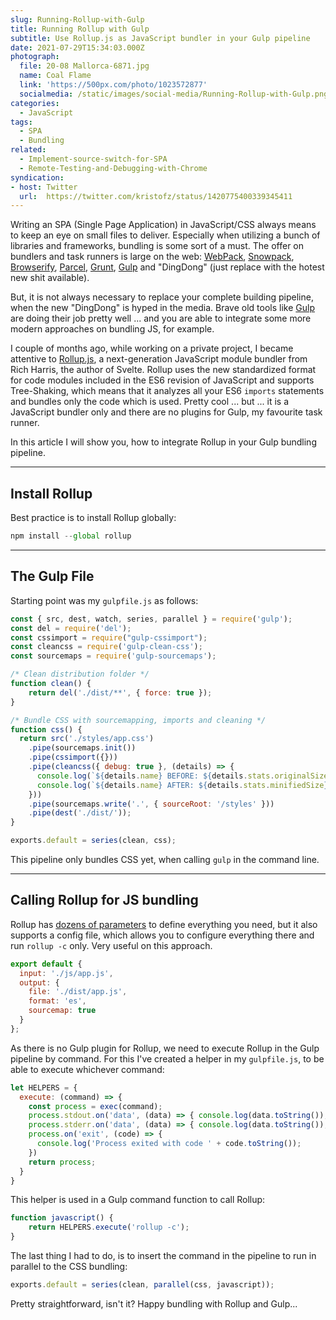 ```yaml
---
slug: Running-Rollup-with-Gulp
title: Running Rollup with Gulp
subtitle: Use Rollup.js as JavaScript bundler in your Gulp pipeline
date: 2021-07-29T15:34:03.000Z
photograph:
  file: 20-08 Mallorca-6871.jpg
  name: Coal Flame
  link: 'https://500px.com/photo/1023572877'
  socialmedia: /static/images/social-media/Running-Rollup-with-Gulp.png
categories:
  - JavaScript
tags:
  - SPA
  - Bundling
related:
  - Implement-source-switch-for-SPA
  - Remote-Testing-and-Debugging-with-Chrome
syndication: 
- host: Twitter
  url:  https://twitter.com/kristofz/status/1420775400339345411
---
```


Writing an SPA (Single Page Application) in JavaScript/CSS always means to keep an eye on small files to deliver. Especially when utilizing a bunch of libraries and frameworks, bundling is some sort of a must. The offer on bundlers and task runners is large on the web: [WebPack](https://webpack.js.org/), [Snowpack](https://www.snowpack.dev/), [Browserify](https://browserify.org/), [Parcel](https://parceljs.org/), [Grunt](https://gruntjs.com/), [Gulp](https://gulpjs.com/) and "DingDong" (just replace with the hotest new shit available).

But, it is not always necessary to replace your complete building pipeline, when the new "DingDong" is hyped in the media. Brave old tools like [Gulp](https://gulpjs.com) are doing their job pretty well ... and you are able to integrate some more modern approaches on bundling JS, for example.

I couple of months ago, while working on a private project, I became attentive to [Rollup.js](https://www.rollupjs.org/), a next-generation JavaScript module bundler from Rich Harris, the author of Svelte. Rollup uses the new standardized format for code modules included in the ES6 revision of JavaScript and supports Tree-Shaking, which means that it analyzes all your ES6 ``imports`` statements and bundles only the code which is used. Pretty cool ... but ... it is a JavaScript bundler only and there are no plugins for Gulp, my favourite task runner.

In this article I will show you, how to integrate Rollup in your Gulp bundling pipeline.

<!-- more -->

---

## Install Rollup

Best practice is to install Rollup globally:

```js
npm install --global rollup
```

---

## The Gulp File

Starting point was my ``gulpfile.js`` as follows:

```js gulpfile.js
const { src, dest, watch, series, parallel } = require('gulp');
const del = require('del');
const cssimport = require("gulp-cssimport");
const cleancss = require('gulp-clean-css');
const sourcemaps = require('gulp-sourcemaps');

/* Clean distribution folder */
function clean() {
    return del('./dist/**', { force: true });
}

/* Bundle CSS with sourcemapping, imports and cleaning */
function css() {
  return src('./styles/app.css')
    .pipe(sourcemaps.init())
    .pipe(cssimport({}))
    .pipe(cleancss({ debug: true }, (details) => {
      console.log(`${details.name} BEFORE: ${details.stats.originalSize}`);
      console.log(`${details.name} AFTER: ${details.stats.minifiedSize}`);
    }))
    .pipe(sourcemaps.write('.', { sourceRoot: '/styles' }))
    .pipe(dest('./dist/'));
}

exports.default = series(clean, css);

```

This pipeline only bundles CSS yet, when calling ``gulp`` in the command line.

---

## Calling Rollup for JS bundling

Rollup has [dozens of parameters](https://www.rollupjs.org/guide/en/#command-line-reference) to define everything you need, but it also supports a config file, which allows you to configure everything there and run ``rollup -c`` only. Very useful on this approach.

```js rollup.config.js
export default {
  input: './js/app.js',
  output: {
    file: './dist/app.js',
    format: 'es',
    sourcemap: true
  }
};
```

As there is no Gulp plugin for Rollup, we need to execute Rollup in the Gulp pipeline by command. For this I've created a helper in my ``gulpfile.js``, to be able to execute whichever command:

```js gulpfile.js
let HELPERS = {
  execute: (command) => {
    const process = exec(command);
    process.stdout.on('data', (data) => { console.log(data.toString()); })
    process.stderr.on('data', (data) => { console.log(data.toString()); })
    process.on('exit', (code) => { 
      console.log('Process exited with code ' + code.toString()); 
    })
    return process;
  }
}
```

This helper is used in a Gulp command function to call Rollup:

```js gulpfile.js
function javascript() {
    return HELPERS.execute('rollup -c');
}
```

The last thing I had to do, is to insert the command in the pipeline to run in parallel to the CSS bundling:

```js gulpfile.js
exports.default = series(clean, parallel(css, javascript));
```

Pretty straightforward, isn't it? Happy bundling with Rollup and Gulp...